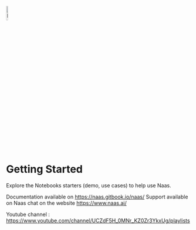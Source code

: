 <img width="10%" alt="Naas" src="https://landen.imgix.net/jtci2pxwjczr/assets/5ice39g4.png?w=160"/>

# Getting Started

Explore the Notebooks starters (demo, use cases) to help use Naas. 

Documentation available on https://naas.gitbook.io/naas/
Support available on Naas chat on the website https://www.naas.ai/ 

Youtube channel : https://www.youtube.com/channel/UCZdF5H_0MNr_KZ0Zr3YkxUg/playlists 

